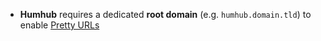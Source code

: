 * **Humhub** requires a dedicated **root domain** (e.g. `humhub.domain.tld`) to enable [Pretty URLs](https://docs.humhub.org/docs/admin/installation/#pretty-urls)
